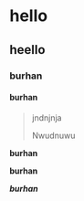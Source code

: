 # hello
## heello
### burhan
#### burhan
>jndnjnja
>
>Nwudnuwu

**burhan**

**burhan**

***burhan***